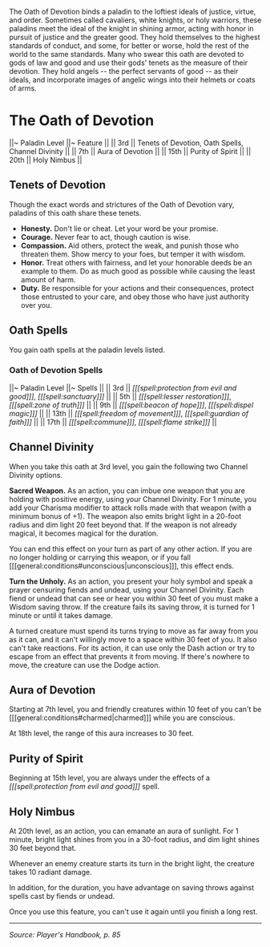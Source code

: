 The Oath of Devotion binds a paladin to the loftiest ideals of justice, virtue, and order. Sometimes called cavaliers, white knights, or holy warriors, these paladins meet the ideal of the knight in shining armor, acting with honor in pursuit of justice and the greater good. They hold themselves to the highest standards of conduct, and some, for better or worse, hold the rest of the world to the same standards. Many who swear this oath are devoted to gods of law and good and use their gods' tenets as the measure of their devotion. They hold angels -- the perfect servants of good -- as their ideals, and incorporate images of angelic wings into their helmets or coats of arms.

# The Oath of Devotion

||~ Paladin Level ||~ Feature ||
|| 3rd || Tenets of Devotion, Oath Spells, Channel Divinity ||
|| 7th || Aura of Devotion ||
|| 15th || Purity of Spirit ||
|| 20th || Holy Nimbus ||

## Tenets of Devotion

Though the exact words and strictures of the Oath of Devotion vary, paladins of this oath share these tenets.

* **Honesty.** Don't lie or cheat. Let your word be your promise.
* **Courage.** Never fear to act, though caution is wise.
* **Compassion.** Aid others, protect the weak, and punish those who threaten them. Show mercy to your foes, but temper it with wisdom.
* **Honor.** Treat others with fairness, and let your honorable deeds be an example to them. Do as much good as possible while causing the least amount of harm.
* **Duty.** Be responsible for your actions and their consequences, protect those entrusted to your care, and obey those who have just authority over you.

## Oath Spells

You gain oath spells at the paladin levels listed.

### Oath of Devotion Spells

||~ Paladin Level ||~ Spells ||
|| 3rd || *[[[spell:protection from evil and good]]]*, *[[[spell:sanctuary]]]* ||
|| 5th || *[[[spell:lesser restoration]]]*, *[[[spell:zone of truth]]]* ||
|| 9th || *[[[spell:beacon of hope]]]*, *[[[spell:dispel magic]]]* ||
|| 13th || *[[[spell:freedom of movement]]]*, *[[[spell:guardian of faith]]]* ||
|| 17th || *[[[spell:commune]]]*, *[[[spell:flame strike]]]* ||

## Channel Divinity

When you take this oath at 3rd level, you gain the following two Channel Divinity options.

**Sacred Weapon.** As an action, you can imbue one weapon that you are holding with positive energy, using your Channel Divinity. For 1 minute, you add your Charisma modifier to attack rolls made with that weapon (with a minimum bonus of +1). The weapon also emits bright light in a 20-foot radius and dim light 20 feet beyond that. If the weapon is not already magical, it becomes magical for the duration.

You can end this effect on your turn as part of any other action. If you are no longer holding or carrying this weapon, or if you fall [[[general:conditions#unconscious|unconscious]]], this effect ends.

**Turn the Unholy.** As an action, you present your holy symbol and speak a prayer censuring fiends and undead, using your Channel Divinity. Each fiend or undead that can see or hear you within 30 feet of you must make a Wisdom saving throw. If the creature fails its saving throw, it is turned for 1 minute or until it takes damage.

A turned creature must spend its turns trying to move as far away from you as it can, and it can't willingly move to a space within 30 feet of you. It also can't take reactions. For its action, it can use only the Dash action or try to escape from an effect that prevents it from moving. If there's nowhere to move, the creature can use the Dodge action.

## Aura of Devotion

Starting at 7th level, you and friendly creatures within 10 feet of you can't be [[[general:conditions#charmed|charmed]]] while you are conscious.

At 18th level, the range of this aura increases to 30 feet.

## Purity of Spirit

Beginning at 15th level, you are always under the effects of a *[[[spell:protection from evil and good]]]* spell.

## Holy Nimbus

At 20th level, as an action, you can emanate an aura of sunlight. For 1 minute, bright light shines from you in a 30-foot radius, and dim light shines 30 feet beyond that.

Whenever an enemy creature starts its turn in the bright light, the creature takes 10 radiant damage.

In addition, for the duration, you have advantage on saving throws against spells cast by fiends or undead.

Once you use this feature, you can't use it again until you finish a long rest.

----

*Source: Player's Handbook, p. 85*
